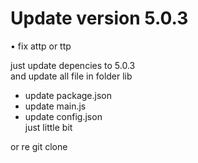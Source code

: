 # Update version 5.0.3
• fix attp or ttp <br>

just update depencies to 5.0.3<br>
and update all file in folder lib<br>
* update package.json<br>
* update main.js<br>
* update config.json<br>
just little bit 

or re git clone 

